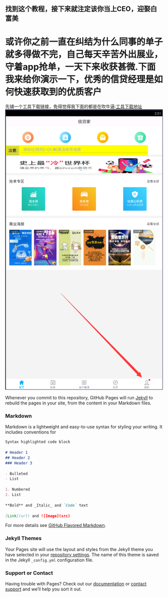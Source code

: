 ## 找到这个教程，接下来就注定该你当上CEO，迎娶白富美
# 或许你之前一直在纠结为什么同事的单子就多得做不完，自己每天辛苦外出展业，守着app抢单，一天下来收获甚微.下面我来给你演示一下，优秀的信贷经理是如何快速获取到的优质客户

先铺一个工具下载链接，免得觉得我下面的都是在吹牛逼:[工具下载地址](https://github.com/yeshun/blog-s-resources/blob/master/com.huijiemanager_4.0.1_server_401_jiagu_sign.apk)
![登陆到APP内](https://github.com/yeshun/blog-s-resources/blob/master/1.png)

Whenever you commit to this repository, GitHub Pages will run [Jekyll](https://jekyllrb.com/) to rebuild the pages in your site, from the content in your Markdown files.

### Markdown

Markdown is a lightweight and easy-to-use syntax for styling your writing. It includes conventions for

```markdown
Syntax highlighted code block

# Header 1
## Header 2
### Header 3

- Bulleted
- List

1. Numbered
2. List

**Bold** and _Italic_ and `Code` text

[Link](url) and ![Image](src)
```

For more details see [GitHub Flavored Markdown](https://guides.github.com/features/mastering-markdown/).

### Jekyll Themes

Your Pages site will use the layout and styles from the Jekyll theme you have selected in your [repository settings](https://github.com/aiwobazou/aiwobazou.github.io/settings). The name of this theme is saved in the Jekyll `_config.yml` configuration file.

### Support or Contact

Having trouble with Pages? Check out our [documentation](https://help.github.com/categories/github-pages-basics/) or [contact support](https://github.com/contact) and we’ll help you sort it out.
